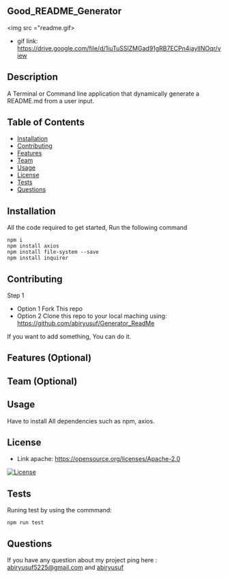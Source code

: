 ## Good_README_Generator

<img src ="readme.gif>

 * gif link: https://drive.google.com/file/d/1iuTuSSlZMGad91gRB7ECPn4jaylINOqr/view

## Description 
A Terminal or Command line application that dynamically generate a README.md from a user input.

## Table of Contents


* [Installation](#installation)
* [Contributing](#contributing)
* [Features](#features)
* [Team](#team)
* [Usage](#usage)
* [License](#license)
* [Tests](#tests)
* [Questions](#questions)

## Installation 
 All the code required to get started, Run the following command
 ```
npm i
npm install axios
npm install file-system --save
npm install inquirer
```
## Contributing 
 
 Step 1
 * Option 1
    Fork This repo
 * Option  2
    Clone this repo to your local maching using:  https://github.com/abiryusuf/Generator_ReadMe

 If you want to add something, You can do it.

 ## Features (Optional)   

 ## Team (Optional)

 ## Usage 

 Have to install All dependencies such as npm, axios. 

 ## License 
 
 * Link apache: https://opensource.org/licenses/Apache-2.0

 [![License](https://img.shields.io/badge/License-Apache%202.0-blue.svg)](https://opensource.org/licenses/Apache-2.0)


 ## Tests 
  Runing test by using the commmand:
  ```
  npm run test

  ```

  ## Questions 

 If you have any question about my project ping here : abiryusuf5225@gmail.com and [abiryusuf](https://abiryusuf.github.io/Update_Portfolio/) 